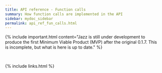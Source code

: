 ```yaml
---
title: API reference - Function calls
summary: How function calls are implemented in the API
sidebar: mydoc_sidebar
permalink: api_ref_fun_calls.html
---
```


{% include important.html content="Jazz is still under development to produce the first Minimum Viable Product (MVP) after the original 0.1.7.
This is incomplete, but what is here is up to date." %}

<br/>

{% include links.html %}
